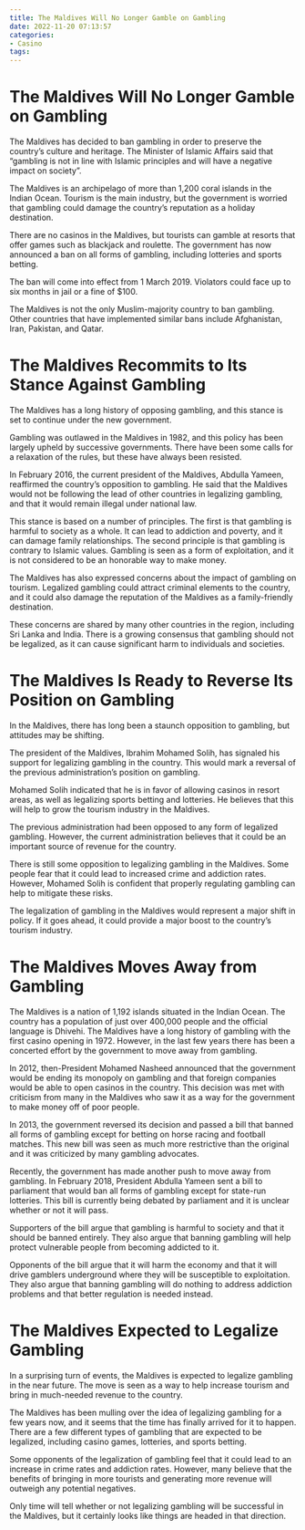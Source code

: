 ```yaml
---
title: The Maldives Will No Longer Gamble on Gambling
date: 2022-11-20 07:13:57
categories:
- Casino
tags:
---
```



#  The Maldives Will No Longer Gamble on Gambling

The Maldives has decided to ban gambling in order to preserve the country’s culture and heritage. The Minister of Islamic Affairs said that “gambling is not in line with Islamic principles and will have a negative impact on society”.

The Maldives is an archipelago of more than 1,200 coral islands in the Indian Ocean. Tourism is the main industry, but the government is worried that gambling could damage the country’s reputation as a holiday destination.

There are no casinos in the Maldives, but tourists can gamble at resorts that offer games such as blackjack and roulette. The government has now announced a ban on all forms of gambling, including lotteries and sports betting.

The ban will come into effect from 1 March 2019. Violators could face up to six months in jail or a fine of $100.

The Maldives is not the only Muslim-majority country to ban gambling. Other countries that have implemented similar bans include Afghanistan, Iran, Pakistan, and Qatar.

#  The Maldives Recommits to Its Stance Against Gambling

The Maldives has a long history of opposing gambling, and this stance is set to continue under the new government.

Gambling was outlawed in the Maldives in 1982, and this policy has been largely upheld by successive governments. There have been some calls for a relaxation of the rules, but these have always been resisted.

In February 2016, the current president of the Maldives, Abdulla Yameen, reaffirmed the country’s opposition to gambling. He said that the Maldives would not be following the lead of other countries in legalizing gambling, and that it would remain illegal under national law.

This stance is based on a number of principles. The first is that gambling is harmful to society as a whole. It can lead to addiction and poverty, and it can damage family relationships. The second principle is that gambling is contrary to Islamic values. Gambling is seen as a form of exploitation, and it is not considered to be an honorable way to make money.

The Maldives has also expressed concerns about the impact of gambling on tourism. Legalized gambling could attract criminal elements to the country, and it could also damage the reputation of the Maldives as a family-friendly destination.

These concerns are shared by many other countries in the region, including Sri Lanka and India. There is a growing consensus that gambling should not be legalized, as it can cause significant harm to individuals and societies.

#  The Maldives Is Ready to Reverse Its Position on Gambling

In the Maldives, there has long been a staunch opposition to gambling, but attitudes may be shifting.

The president of the Maldives, Ibrahim Mohamed Solih, has signaled his support for legalizing gambling in the country. This would mark a reversal of the previous administration’s position on gambling.

Mohamed Solih indicated that he is in favor of allowing casinos in resort areas, as well as legalizing sports betting and lotteries. He believes that this will help to grow the tourism industry in the Maldives.

The previous administration had been opposed to any form of legalized gambling. However, the current administration believes that it could be an important source of revenue for the country.

There is still some opposition to legalizing gambling in the Maldives. Some people fear that it could lead to increased crime and addiction rates. However, Mohamed Solih is confident that properly regulating gambling can help to mitigate these risks.

The legalization of gambling in the Maldives would represent a major shift in policy. If it goes ahead, it could provide a major boost to the country’s tourism industry.

#  The Maldives Moves Away from Gambling

The Maldives is a nation of 1,192 islands situated in the Indian Ocean. The country has a population of just over 400,000 people and the official language is Dhivehi. The Maldives have a long history of gambling with the first casino opening in 1972. However, in the last few years there has been a concerted effort by the government to move away from gambling.

In 2012, then-President Mohamed Nasheed announced that the government would be ending its monopoly on gambling and that foreign companies would be able to open casinos in the country. This decision was met with criticism from many in the Maldives who saw it as a way for the government to make money off of poor people.

In 2013, the government reversed its decision and passed a bill that banned all forms of gambling except for betting on horse racing and football matches. This new bill was seen as much more restrictive than the original and it was criticized by many gambling advocates.

Recently, the government has made another push to move away from gambling. In February 2018, President Abdulla Yameen sent a bill to parliament that would ban all forms of gambling except for state-run lotteries. This bill is currently being debated by parliament and it is unclear whether or not it will pass.

Supporters of the bill argue that gambling is harmful to society and that it should be banned entirely. They also argue that banning gambling will help protect vulnerable people from becoming addicted to it.

Opponents of the bill argue that it will harm the economy and that it will drive gamblers underground where they will be susceptible to exploitation. They also argue that banning gambling will do nothing to address addiction problems and that better regulation is needed instead.

#  The Maldives Expected to Legalize Gambling

In a surprising turn of events, the Maldives is expected to legalize gambling in the near future. The move is seen as a way to help increase tourism and bring in much-needed revenue to the country.

The Maldives has been mulling over the idea of legalizing gambling for a few years now, and it seems that the time has finally arrived for it to happen. There are a few different types of gambling that are expected to be legalized, including casino games, lotteries, and sports betting.

Some opponents of the legalization of gambling feel that it could lead to an increase in crime rates and addiction rates. However, many believe that the benefits of bringing in more tourists and generating more revenue will outweigh any potential negatives.

Only time will tell whether or not legalizing gambling will be successful in the Maldives, but it certainly looks like things are headed in that direction.